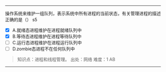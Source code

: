 ---
操作系统来维护一组队列，表示系统中所有进程的当前状态，有关管理进程的描述正确的是（） s5
- [x] A.就绪态进程维护在进程就绪队列中
- [x] B.等待态进程维护在进程等待队列中
- [ ] C.运行态进程维护在进程运行队列中
- [ ] D.zombie态进程不在任何队列中

> 知识点：进程和线程管理。
> 出处：网络
> 难度：1
> AB



---